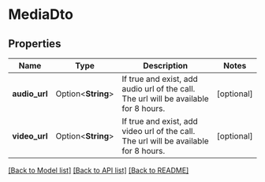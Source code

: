 # MediaDto

## Properties

Name | Type | Description | Notes
------------ | ------------- | ------------- | -------------
**audio_url** | Option<**String**> | If true and exist, add audio url of the call. The url will be available for 8 hours. | [optional]
**video_url** | Option<**String**> | If true and exist, add video url of the call. The url will be available for 8 hours. | [optional]

[[Back to Model list]](../README.md#documentation-for-models) [[Back to API list]](../README.md#documentation-for-api-endpoints) [[Back to README]](../README.md)



